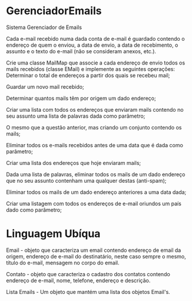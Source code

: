 # GerenciadorEmails
Sistema Gerenciador de Emails

Cada e-mail recebido numa dada conta de e-mail é guardado contendo o endereço de quem o enviou, a data de envio, a data de recebimento, o assunto e o texto do e-mail (não se consideram anexos, etc.).

Crie uma classe MailMap que associe a cada endereço de envio todos os mails recebidos (classe EMail) e implemente as seguintes operações:
Determinar o total de endereços a partir dos quais se recebeu mail;

Guardar um novo mail recebido;

Determinar quantos mails têm por origem um dado endereço;

Criar uma lista com todos os endereços que enviaram mails contendo no seu assunto uma lista de palavras dada como parâmetro;

O mesmo que a questão anterior, mas criando um conjunto contendo os mails;

Eliminar todos os e-mails recebidos antes de uma data que é dada como parâmetro;

Criar uma lista dos endereços que hoje enviaram mails;

Dada uma lista de palavras, eliminar todos os mails de um dado endereço que no seu assunto contenham uma qualquer destas (anti-spam);

Eliminar todos os mails de um dado endereço anteriores a uma data dada;

Criar uma listagem com todos os endereços de e-mail oriundos um país dado como parâmetro;


# Linguagem Ubíqua

Email - objeto que caracteriza um email contendo endereço de email da origem, endereço de e-mail do destinatário, neste caso sempre o mesmo, título do e-mail, mensagem no corpo do email.

Contato - objeto que caracteriza o cadastro dos contatos contendo endereço de e-mail, nome, telefone, endereço e descrição.

Lista Emails - Um objeto que mantém uma lista dos objetos Email's.
